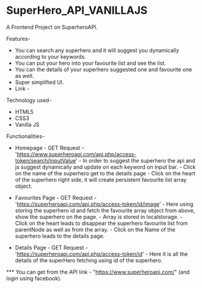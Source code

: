 # SuperHero_API_VANILLAJS
A Frontend Project on SuperheroAPI.

Features-
* You can search any superhero and it will suggest you dynamically according to your keywords.
* You can put your hero into your favourite list and see the list.
* You can the details of your superhero suggested one and favourite one as well.
* Super simplified UI.
* Link -

Technology used-
* HTML5
* CSS3
* Vanilla JS

Functionalities-
* Homepage - GET Request - 'https://www.superheroapi.com/api.php/access-token/search/inputValue'
           - In order to suggest the superhero the api and js suggest dynamically and update on each keyword on input bar.
           - Click on the name of the superhero get to the details page
           - Click on the heart of the superhero right side, it will create persistent favourite list array object.
           
* Favourites Page - GET Request - 'https://superheroapi.com/api.php/access-token/id/image'
                  - Here using storing the superhero id and fetch the favourite array object from above, show the superhero on the page.
                  - Array is stored in localstorage.
                  - Click on the heart leads to disappear the superhero favourite list from parentNode as well as from the array.
                  - Click on the Name of the superhero leads to the details page.
                  
* Details Page  - GET Request - 'https://superheroapi.com/api.php/access-token/id'
                - Here it is all the details of the superHero fetching using id of the superhero.
              
*** You can get from the API link - "https://www.superheroapi.com/" (and login using facebook).
